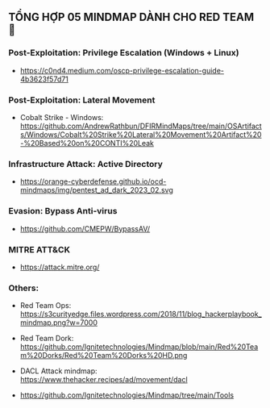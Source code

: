 

## TỔNG HỢP 05 MINDMAP DÀNH CHO RED TEAM 🔺


### Post-Exploitation: Privilege Escalation (Windows + Linux)
- https://c0nd4.medium.com/oscp-privilege-escalation-guide-4b3623f57d71


### Post-Exploitation: Lateral Movement
- Cobalt Strike - Windows: https://github.com/AndrewRathbun/DFIRMindMaps/tree/main/OSArtifacts/Windows/Cobalt%20Strike%20Lateral%20Movement%20Artifact%20-%20Based%20on%20CONTI%20Leak 


### Infrastructure Attack: Active Directory
- https://orange-cyberdefense.github.io/ocd-mindmaps/img/pentest_ad_dark_2023_02.svg

### Evasion: Bypass Anti-virus
- https://github.com/CMEPW/BypassAV/


### MITRE ATT&CK
- https://attack.mitre.org/

### Others:
- Red Team Ops: https://s3curityedge.files.wordpress.com/2018/11/blog_hackerplaybook_mindmap.png?w=7000

- Red Team Dork: https://github.com/Ignitetechnologies/Mindmap/blob/main/Red%20Team%20Dorks/Red%20Team%20Dorks%20HD.png

- DACL Attack mindmap: https://www.thehacker.recipes/ad/movement/dacl

- https://github.com/Ignitetechnologies/Mindmap/tree/main/Tools
